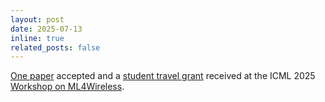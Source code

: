 ```yaml
---
layout: post
date: 2025-07-13
inline: true
related_posts: false
---
```


[One paper](https://openreview.net/forum?id=ocDYg5Wjvd) accepted and a [student travel grant](https://sites.google.com/uniroma1.it/ml4wireless/schedule?authuser=0) received at the ICML 2025 [Workshop on ML4Wireless](https://openreview.net/group?id=ICML.cc/2025/Workshop/ML4Wireless#tab-accept).
